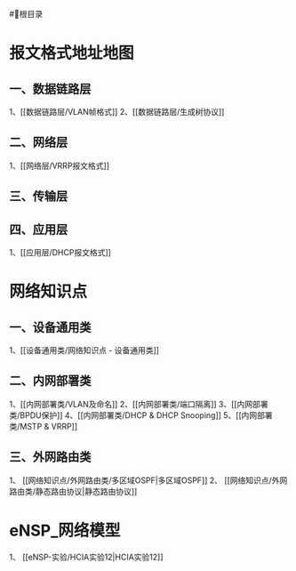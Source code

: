 #📓根目录
# 报文格式地址地图
## 一、数据链路层
1、[[数据链路层/VLAN帧格式]]
2、[[数据链路层/生成树协议]]
## 二、网络层
1、[[网络层/VRRP报文格式]]
## 三、传输层

## 四、应用层
1、[[应用层/DHCP报文格式]]

# 网络知识点
## 一、设备通用类

1、[[设备通用类/网络知识点 - 设备通用类]]
## 二、内网部署类

1、[[内网部署类/VLAN及命名]]
2、[[内网部署类/端口隔离]]
3、[[内网部署类/BPDU保护]]
4、[[内网部署类/DHCP & DHCP Snooping]]
5、[[内网部署类/MSTP & VRRP]]
## 三、外网路由类
1、 [[网络知识点/外网路由类/多区域OSPF|多区域OSPF]]
2、 [[网络知识点/外网路由类/静态路由协议|静态路由协议]]


# eNSP_网络模型
1、 [[eNSP-实验/HCIA实验12|HCIA实验12]]



